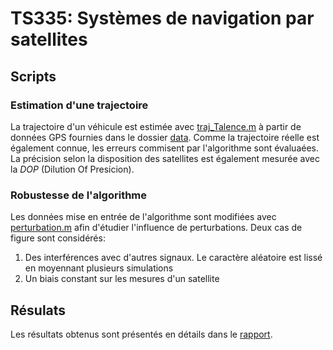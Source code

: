 # TS335: Systèmes de navigation par satellites
## Scripts
### Estimation d'une trajectoire
La trajectoire d'un véhicule est estimée avec [traj_Talence.m](https://github.com/Adrial-Knight/TS335_radionavigation/blob/main/traj_Talence.m) à partir de données GPS fournies dans le dossier [data](https://github.com/Adrial-Knight/TS335_radionavigation/blob/main/data). Comme la trajectoire réelle est également connue, les erreurs commisent par l'algorithme sont évaluaées. La précision selon la disposition des satellites est également mesurée avec la _DOP_ (Dilution Of Presicion).

### Robustesse de l'algorithme
Les données mise en entrée de l'algorithme sont modifiées avec [perturbation.m](https://github.com/Adrial-Knight/TS335_radionavigation/blob/main/perturbations.m) afin d'étudier l'influence de perturbations. Deux cas de figure sont considérés:
1. Des interférences avec d'autres signaux. Le caractère aléatoire est lissé en moyennant plusieurs simulations
2. Un biais constant sur les mesures d'un satellite

## Résulats
Les résultats obtenus sont présentés en détails dans le [rapport](https://github.com/Adrial-Knight/TS335_radionavigation/blob/main/doc/rapport.md).
